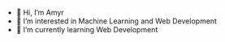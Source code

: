 - 👋 Hi, I’m Amyr
- 👀 I’m interested in Machine Learning and Web Development
- 🌱 I’m currently learning Web Development
